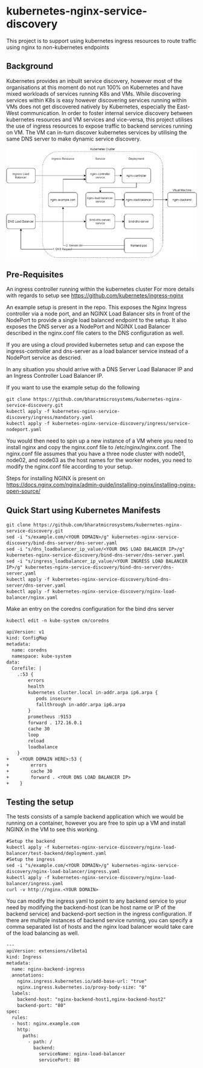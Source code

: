 # kubernetes-nginx-service-discovery
This project is to support using kubernetes ingress resources to route traffic using nginx to non-kubernetes endpoints
## Background
Kubernetes provides an inbuilt service discovery, however most of the organisations at this moment do not run 100% on Kubernetes and have mixed workloads of services running K8s and VMs. While discovering services within K8s is easy however discovering services running within VMs does not get discovered natively by Kubernetes, especially the East-West communication. In order to foster internal service discovery between kubernetes resources and VM services and vice-versa, this project utilises the use of ingress resources to expose traffic to backend services running on VM. The VM can in-turn discover kubernetes services by utilising the same DNS server to make dynamic service discovery.

![Kubernetes Design](readme.png)
## Pre-Requisites
An ingress controller running within the kubernetes cluster
For more details with regards to setup see https://github.com/kubernetes/ingress-nginx

An example setup is present in the repo. This exposes the Nginx Ingress controller via a node port, and an NGINX Load Balancer sits in front of the NodePort to provide a single load balanced endpoint to the setup. It also exposes the DNS server as a NodePort and NGINX Load Balancer described in the nginx.conf file caters to the DNS configuration as well.

If you are using a cloud provided kubernetes setup and can expose the ingress-controller and dns-server as a load balancer service instead of a NodePort service as descried. 

In any situation you should arrive with a DNS Server Load Balanacer IP and an Ingress Controller Load Balancer IP.

If you want to use the example setup do the following
```
git clone https://github.com/bharatmicrosystems/kubernetes-nginx-service-discovery.git
kubectl apply -f kubernetes-nginx-service-discovery/ingress/mandatory.yaml
kubectl apply -f kubernetes-nginx-service-discovery/ingress/service-nodeport.yaml
```

You would then need to spin up a new instance of a VM where you need to install nginx and copy the nginx.conf file to /etc/nginx/nginx.conf. The nginx.conf file assumes that you have a three node cluster with node01, node02, and node03 as the host names for the worker nodes, you need to modify the nginx.conf file according to your setup.

Steps for installing NGINX is present on https://docs.nginx.com/nginx/admin-guide/installing-nginx/installing-nginx-open-source/

## Quick Start using Kubernetes Manifests
```
git clone https://github.com/bharatmicrosystems/kubernetes-nginx-service-discovery.git
sed -i "s/example.com/<YOUR DOMAIN>/g" kubernetes-nginx-service-discovery/bind-dns-server/dns-server.yaml
sed -i "s/dns_loadbalancer_ip_value/<YOUR DNS LOAD BALANCER IP>/g" kubernetes-nginx-service-discovery/bind-dns-server/dns-server.yaml
sed -i "s/ingress_loadbalancer_ip_value/<YOUR INGRESS LOAD BALANCER IP>/g" kubernetes-nginx-service-discovery/bind-dns-server/dns-server.yaml
kubectl apply -f kubernetes-nginx-service-discovery/bind-dns-server/dns-server.yaml
kubectl apply -f kubernetes-nginx-service-discovery/nginx-load-balancer/nginx.yaml
```
Make an entry on the coredns configuration for the bind dns server
```
kubectl edit -n kube-system cm/coredns
```
```
apiVersion: v1
kind: ConfigMap
metadata:
  name: coredns
  namespace: kube-system
data:
  Corefile: |
    .:53 {
        errors
        health
        kubernetes cluster.local in-addr.arpa ip6.arpa {
           pods insecure
           fallthrough in-addr.arpa ip6.arpa
        }
        prometheus :9153
        forward . 172.16.0.1
        cache 30
        loop
        reload
        loadbalance
    }
+    <YOUR DOMAIN HERE>:53 {
+        errors
+        cache 30
+        forward . <YOUR DNS LOAD BALANCER IP>
+    }
```

## Testing the setup
The tests consists of a sample backend application which we would be running on a container, however you are free to spin up a VM and install NGINX in the VM to see this working.

```
#Setup the backend
kubectl apply -f kubernetes-nginx-service-discovery/nginx-load-balancer/test-backend/deployment.yaml
#Setup the ingress
sed -i "s/example.com/<YOUR DOMAIN>/g" kubernetes-nginx-service-discovery/nginx-load-balancer/ingress.yaml
kubectl apply -f kubernetes-nginx-service-discovery/nginx-load-balancer/ingress.yaml
curl -v http://nginx.<YOUR DOMAIN>
```
You can modify the ingress yaml to point to any backend service to your need by modifying the backend-host (can be host name or IP of the backend service) and backend-port section in the ingress configuration. If there are multiple instances of backend service running, you can specify a comma separated list of hosts and the nginx load balancer would take care of the load balancing as well.
```
---
apiVersion: extensions/v1beta1
kind: Ingress
metadata:
  name: nginx-backend-ingress
  annotations:
    nginx.ingress.kubernetes.io/add-base-url: "true"
    nginx.ingress.kubernetes.io/proxy-body-size: "0"
  labels:
    backend-host: "nginx-backend-host1,nginx-backend-host2"
    backend-port: "80"
spec:
  rules:
  - host: nginx.example.com
    http:
      paths:
        - path: /
          backend:
            serviceName: nginx-load-balancer
            servicePort: 80
```
